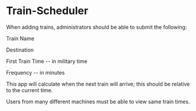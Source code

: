 # Train-Scheduler

When adding trains, administrators should be able to submit the following:

Train Name

Destination

First Train Time -- in military time

Frequency -- in minutes

This app will calculate when the next train will arrive; this should be relative to the current time.

Users from many different machines must be able to view same train times.
